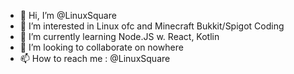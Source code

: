 - 👋 Hi, I’m @LinuxSquare
- 👀 I’m interested in Linux ofc and Minecraft Bukkit/Spigot Coding
- 🌱 I’m currently learning Node.JS w. React, Kotlin
- 💞️ I’m looking to collaborate on nowhere
- 📫 How to reach me : @LinuxSquare

<!---
LinuxSquare/LinuxSquare is a ✨ special ✨ repository because its `README.md` (this file) appears on your GitHub profile.
You can click the Preview link to take a look at your changes.
--->
